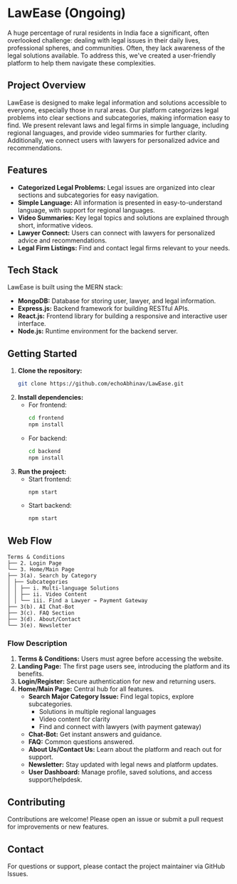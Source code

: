 # LawEase (Ongoing)

A huge percentage of rural residents in India face a significant, often overlooked challenge: dealing with legal issues in their daily lives, professional spheres, and communities. Often, they lack awareness of the legal solutions available. To address this, we've created a user-friendly platform to help them navigate these complexities.

## Project Overview
LawEase is designed to make legal information and solutions accessible to everyone, especially those in rural areas. Our platform categorizes legal problems into clear sections and subcategories, making information easy to find. We present relevant laws and legal firms in simple language, including regional languages, and provide video summaries for further clarity. Additionally, we connect users with lawyers for personalized advice and recommendations.

## Features
- **Categorized Legal Problems:** Legal issues are organized into clear sections and subcategories for easy navigation.
- **Simple Language:** All information is presented in easy-to-understand language, with support for regional languages.
- **Video Summaries:** Key legal topics and solutions are explained through short, informative videos.
- **Lawyer Connect:** Users can connect with lawyers for personalized advice and recommendations.
- **Legal Firm Listings:** Find and contact legal firms relevant to your needs.

## Tech Stack
LawEase is built using the MERN stack:
- **MongoDB:** Database for storing user, lawyer, and legal information.
- **Express.js:** Backend framework for building RESTful APIs.
- **React.js:** Frontend library for building a responsive and interactive user interface.
- **Node.js:** Runtime environment for the backend server.

## Getting Started
1. **Clone the repository:**
   ```bash
   git clone https://github.com/echoAbhinav/LawEase.git
   ```
2. **Install dependencies:**
   - For frontend:
     ```bash
     cd frontend
     npm install
     ```
   - For backend:
     ```bash
     cd backend
     npm install
     ```
3. **Run the project:**
   - Start frontend:
     ```bash
     npm start
     ```
   - Start backend:
     ```bash
     npm start
     ```

## Web Flow

```
Terms & Conditions
├── 2. Login Page
└── 3. Home/Main Page
├── 3(a). Search by Category
│ ├── Subcategories
│ │ ├── i. Multi-language Solutions
│ │ ├── ii. Video Content
│ │ └── iii. Find a Lawyer → Payment Gateway
├── 3(b). AI Chat-Bot
├── 3(c). FAQ Section
├── 3(d). About/Contact
└── 3(e). Newsletter
```

### Flow Description
1. **Terms & Conditions:** Users must agree before accessing the website.
2. **Landing Page:** The first page users see, introducing the platform and its benefits.
3. **Login/Register:** Secure authentication for new and returning users.
4. **Home/Main Page:** Central hub for all features.
   - **Search Major Category Issue:** Find legal topics, explore subcategories.
     - Solutions in multiple regional languages
     - Video content for clarity
     - Find and connect with lawyers (with payment gateway)
   - **Chat-Bot:** Get instant answers and guidance.
   - **FAQ:** Common questions answered.
   - **About Us/Contact Us:** Learn about the platform and reach out for support.
   - **Newsletter:** Stay updated with legal news and platform updates.
   - **User Dashboard:** Manage profile, saved solutions, and access support/helpdesk.

## Contributing
Contributions are welcome! Please open an issue or submit a pull request for improvements or new features.

## Contact
For questions or support, please contact the project maintainer via GitHub Issues.
